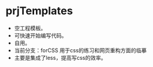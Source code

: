 # prjTemplates


- 空工程模板。<br>
- 可快速开始编写代码。<br>
- 自用。<br>
- 当前分支：forCSS 用于css的练习和网页重构方面的临摹
- 主要是集成了less，提高写css的效率。
